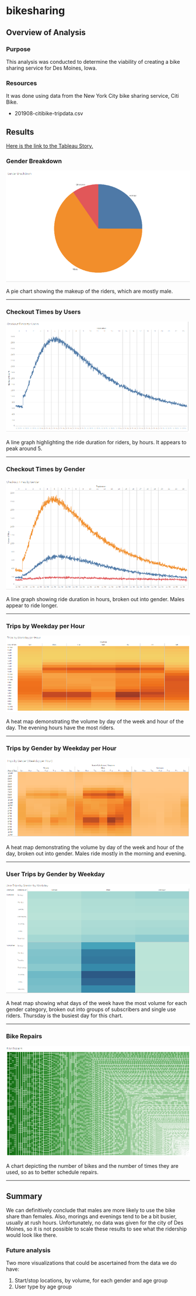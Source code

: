 # bikesharing

## Overview of Analysis

### Purpose

This analysis was conducted to determine the viability of creating a bike sharing service for Des Moines, Iowa. 

### Resources

It was done using data from the New York City bike sharing service, Citi Bike.
- 201908-citibike-tripdata.csv

## Results

[Here is the link to the Tableau Story.](https://public.tableau.com/profile/penlow#!/vizhome/BikeShareAnalysis_16081584978260/CitiBikeStory?publish=yes)

### Gender Breakdown
![image](images/1.png)

A pie chart showing the makeup of the riders, which are mostly male.

---

### Checkout Times by Users
![image](images/2.png)

A line graph highlighting the ride duration for riders, by hours. It appears to peak around 5.

---

### Checkout Times by Gender
![image](images/3.png)

A line graph showing ride duration in hours, broken out into gender. Males appear to ride longer.

---

### Trips by Weekday per Hour
![image](images/4.png)

A heat map demonstrating the volume by day of the week and hour of the day. The evening hours have the most riders.

---

### Trips by Gender by Weekday per Hour
![image](images/5.png)

A heat map demonstrating the volume by day of the week and hour of the day, broken out into gender. Males ride mostly in the morning and evening.

---

### User Trips by Gender by Weekday
![image](images/6.png)

A heat map showing what days of the week have the most volume for each gender category, broken out into groups of subscribers and single use riders. Thursday is the busiest day for this chart.

---


### Bike Repairs
![image](images/7.png)

A chart depicting the number of bikes and the number of times they are used, so as to better schedule repairs.

---


## Summary

We can definitively conclude that males are more likely to use the bike share than females. Also, morings and evenings tend to be a bit busier, usually at rush hours. Unfortunately, no data was given for the city of Des Moines, so it is not possible to scale these results to see what the ridership would look like there.

### Future analysis
Two more visualizations that could be ascertained from the data we do have:
1. Start/stop locations, by volume, for each gender and age group
2. User type by age group